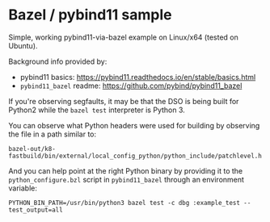 # Bazel / pybind11 sample

Simple, working pybind11-via-bazel example on Linux/x64 (tested on Ubuntu).

Background info provided by:

* pybind11 basics: https://pybind11.readthedocs.io/en/stable/basics.html
* `pybind11_bazel` readme: https://github.com/pybind/pybind11_bazel

If you're observing segfaults, it may be that the DSO is being built for
Python2 while the `bazel test` interpreter is Python 3.

You can observe what Python headers were used for building by observing the file in a path similar to:

`bazel-out/k8-fastbuild/bin/external/local_config_python/python_include/patchlevel.h`

And you can help point at the right Python binary by providing it to the
`python_configure.bzl` script in `pybind11_bazel` through an environment variable:

```
PYTHON_BIN_PATH=/usr/bin/python3 bazel test -c dbg :example_test --test_output=all
```
